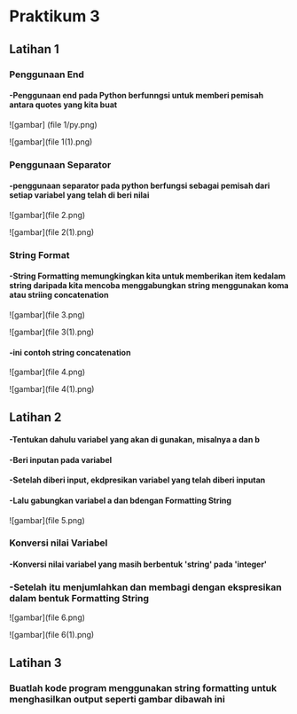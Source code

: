 # Praktikum 3

## Latihan 1

### Penggunaan End

#### -Penggunaan end pada Python berfunngsi untuk memberi pemisah antara quotes yang kita buat

![gambar] (file 1/py.png)

![gambar](file 1(1).png)

### Penggunaan Separator

#### -penggunaan separator pada python berfungsi sebagai pemisah dari setiap variabel yang telah di beri nilai

![gambar](file 2.png)

![gambar](file 2(1).png)

### String Format

#### -String Formatting memungkingkan kita untuk memberikan item kedalam string daripada kita mencoba menggabungkan string menggunakan koma atau striing concatenation

![gambar](file 3.png)

![gambar](file 3(1).png)

#### -ini contoh string concatenation

![gambar](file 4.png)

![gambar](file 4(1).png)

## Latihan 2

#### -Tentukan dahulu variabel yang akan di gunakan, misalnya a dan b

#### -Beri inputan pada variabel 

#### -Setelah diberi input, ekdpresikan variabel yang telah diberi inputan 

#### -Lalu gabungkan variabel a dan bdengan  Formatting String

![gambar](file 5.png)

### Konversi nilai Variabel 

#### -Konversi nilai variabel yang masih berbentuk 'string' pada 'integer'

### -Setelah itu menjumlahkan dan membagi dengan ekspresikan dalam bentuk Formatting String

![gambar](file 6.png)

![gambar](file 6(1).png)

## Latihan 3

### Buatlah kode program menggunakan string formatting untuk menghasilkan output seperti gambar dibawah ini


